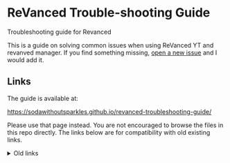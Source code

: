 # ReVanced Trouble-shooting Guide
Troubleshooting guide for Revanced

This is a guide on solving common issues when using ReVanced YT and revanved manager. If you find something missing, [open a new issue](https://github.com/SodaWithoutSparkles/revanced-troubleshooting-guide/issues/new) and I would add it.

## Links

The guide is available at:

https://sodawithoutsparkles.github.io/revanced-troubleshooting-guide/

Please use that page instead. You are not encouraged to browse the files in this repo directly. The links below are for compatibility with old existing links.


<details><summary>Old links</summary>
- [Step-by-step first start guide (recommended)](step-by-step/00-preface.md)
- [Single-page first start guide](00-first-start.md)
- [Trouble-shooting guide](01-trouble-shooting.md)
- [Add patch guide](02-add-patch.md)
- [`adb` remove guide](03-adb-remove.md)
</details>
